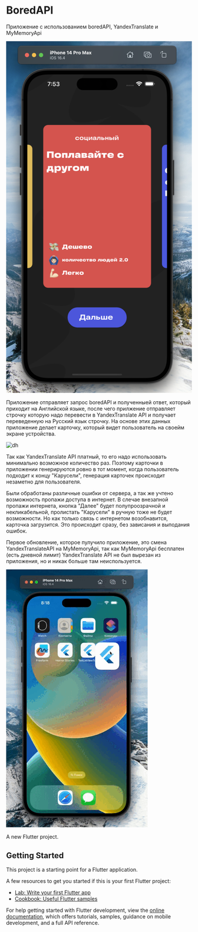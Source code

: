 # BoredAPI
Приложение с использованием boredAPI, YandexTranslate и MyMemoryApi 

![d](https://github.com/DnkDm/App_with_boredAPI-YandexTranslate-MyMemoryAPI/blob/main/img/picP.png?raw=true)

Приложение отправляет запрос boredAPI и полученныей ответ, который приходит на Английской языке, после чего прилжение отправляет строчку которую надо перевести в YandexTranslate API и получает переведенную на Русский язык строчку. На основе этих данных приложение делает карточку, который видет пользователь на своейм экране устройства. 

![dh](ttps://github.com/DnkDm/App_with_boredAPI-YandexTranslate-MyMemoryAPI/blob/main/img/picDou.png?raw=true)

Так как YandexTranslate API платный, то его надо использовать минимально возможное количество раз. Поэтому карточки в приложении генерируются ровно в тот момент, когда пользователь подходит к концу "Карусели", генерация карточек происходит незаметно для пользователя. 

Были обработаны различные ошибки от сервера, а так же учтено возможность пропажи доступа в интернет. В слечае внезапной пропажи интернета, кнопка "Далее" будет полупроозрачной и некликабельной, пролистать "Карусели" в ручную тоже не будет возможности. Но как только связь с интернетом возобнавится, карточка загрузится. Это происходит сразу, без зависания и выподания ошибок. 

Первое обновление, которое пулучило приложение, это смена YandexTranslateAPI на MyMemoryApi, так как MyMemoryApi бесплатен (есть дневной лимит)
YandexTranslate API не был вырезан из приложения, но и никак больше там неиспользуется. 

![d](https://github.com/DnkDm/App_with_boredAPI-YandexTranslate-MyMemoryAPI/blob/main/img/DoiApp.gif?raw=true)

A new Flutter project.

## Getting Started

This project is a starting point for a Flutter application.

A few resources to get you started if this is your first Flutter project:

- [Lab: Write your first Flutter app](https://docs.flutter.dev/get-started/codelab)
- [Cookbook: Useful Flutter samples](https://docs.flutter.dev/cookbook)

For help getting started with Flutter development, view the
[online documentation](https://docs.flutter.dev/), which offers tutorials,
samples, guidance on mobile development, and a full API reference.
